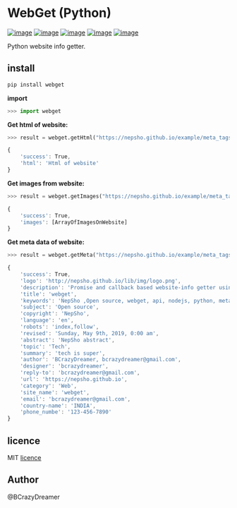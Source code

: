 
# WebGet (Python)

[![image](https://img.shields.io/pypi/v/webget.svg?style=plastic)](https://pypi.org/project/webget/)
[![image](https://img.shields.io/pypi/l/webget.svg?style=plastic)](https://github.com/nepsho/pyWebget/blob/master/License.txt)
[![image](https://img.shields.io/pypi/pyversions/webget.svg?style=plastic)](https://pypi.org/project/webget/)
[![image](https://img.shields.io/github/contributors/nepsho/pyWebget.svg?style=plastic)](https://github.com/nepsho/webget/graphs/contributors)
[![image](https://img.shields.io/pypi/status/webget.svg?style=plastic)](https://pypi.org/project/webget/)

Python website info getter.

## install
```bash
pip install webget
```
**import**
```python
>>> import webget
```
**Get html of website:**
```python
>>> result = webget.getHtml("https://nepsho.github.io/example/meta_tags.html")
```
```js
{
	'success': True,
	'html': 'Html of website'
}
```
**Get images from website:**
```python
>>> result = webget.getImages("https://nepsho.github.io/example/meta_tags.html")
```
```js
{
	'success': True,
	'images': [ArrayOfImagesOnWebsite]
}
```
**Get meta data of website:**
```python
>>> result = webget.getMeta("https://nepsho.github.io/example/meta_tags.html")
```
```js
{
	'success': True, 
	'logo': 'http://nepsho.github.io/lib/img/logo.png', 
	'description': 'Promise and callback based website-info getter using metadata of websites...', 
	'title': 'webget', 
	'keywords': 'NepSho ,Open source, webget, api, nodejs, python, meta, javascript, programming', 
	'subject': 'Open source', 
	'copyright': 'NepSho', 
	'language': 'en', 
	'robots': 'index,follow', 
	'revised': 'Sunday, May 9th, 2019, 0:00 am', 
	'abstract': 'NepSho abstract', 
	'topic': 'Tech', 
	'summary': 'tech is super', 
	'author': 'BCrazyDreamer, bcrazydreamer@gmail.com', 
	'designer': 'bcrazydreamer', 
	'reply-to': 'bcrazydreamer@gmail.com', 
	'url': 'https://nepsho.github.io', 
	'category': 'Web', 
	'site_name': 'webget', 
	'email': 'bcrazydreamer@gmail.com', 
	'country-name': 'INDIA', 
	'phone_numbe': '123-456-7890'
}
```
## licence
MIT [licence](https://github.com/nepsho/pyWebget/blob/master/License.txt)

## Author
@BCrazyDreamer